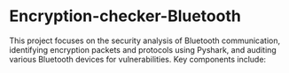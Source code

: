 # Encryption-checker-Bluetooth
This project focuses on the security analysis of Bluetooth communication, identifying encryption packets and protocols using Pyshark, and auditing various Bluetooth devices for vulnerabilities. Key components include:
